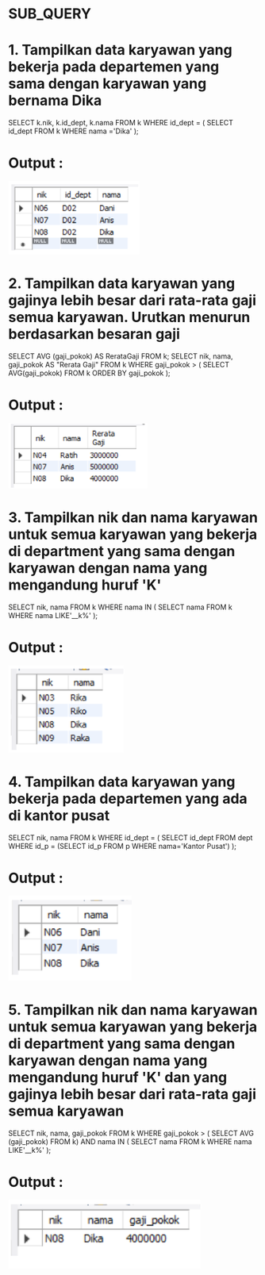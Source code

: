 # SUB_QUERY

# 1. Tampilkan data karyawan yang bekerja pada departemen yang sama dengan karyawan yang bernama Dika
SELECT k.nik, k.id_dept, k.nama
FROM k
WHERE id_dept = (
SELECT id_dept
FROM k
WHERE nama ='Dika'
);
# Output :

![gambar](https://github.com/IDOYGAMING/SUB_QUERY/blob/main/screnshoot/ss1.png)

# 2. Tampilkan data karyawan yang gajinya lebih besar dari rata-rata gaji semua karyawan. Urutkan menurun berdasarkan besaran gaji
SELECT AVG (gaji_pokok) AS RerataGaji
FROM k;
SELECT nik, nama, gaji_pokok AS "Rerata Gaji"
FROM k
WHERE gaji_pokok > (
SELECT AVG(gaji_pokok)
FROM k
ORDER BY gaji_pokok
);
# Output :

![gambar](https://github.com/IDOYGAMING/SUB_QUERY/blob/main/screnshoot/ss2.png)

# 3. Tampilkan nik dan nama karyawan untuk semua karyawan yang bekerja di department yang sama dengan karyawan dengan nama yang mengandung huruf 'K'
SELECT nik, nama
FROM k
WHERE nama IN (
SELECT nama
FROM k
WHERE nama LIKE'__k%'
);
# Output :

![gambar](https://github.com/IDOYGAMING/SUB_QUERY/blob/main/screnshoot/ss3.png)

# 4. Tampilkan data karyawan yang bekerja pada departemen yang ada di kantor pusat
SELECT nik, nama
FROM k
WHERE id_dept = (
SELECT id_dept
FROM dept
WHERE id_p =
(SELECT id_p FROM p WHERE nama='Kantor Pusat')
);
# Output :

![gambar](https://github.com/IDOYGAMING/SUB_QUERY/blob/main/screnshoot/ss4.png)

# 5. Tampilkan nik dan nama karyawan untuk semua karyawan yang bekerja di department yang sama dengan karyawan dengan nama yang mengandung huruf 'K' dan yang gajinya lebih besar dari rata-rata gaji semua karyawan
SELECT nik, nama, gaji_pokok
FROM k
WHERE gaji_pokok > (
SELECT AVG (gaji_pokok)
FROM k)
AND nama IN (
SELECT nama
FROM k
WHERE nama LIKE'__k%'
);
# Output :

![gambar](https://github.com/IDOYGAMING/SUB_QUERY/blob/main/screnshoot/ss5.png)
